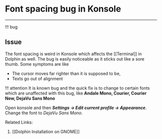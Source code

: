 # Font spacing bug in Konsole
---
!!! bug
## Issue
The font spacing is weird in Konsole which affects the [[Terminal]] in Dolphin as well. The bug is easily noticeable as it sticks out like a sore thumb. Some symptoms are like
- The cursor moves far righter than it is supposed to be,
- Texts go out of alignment 

!!! attention
It is known bug and the quick fix is to change to certain fonts which are unaffected with this bug, like **Andale Mono, Courier, Courier New, DejaVu Sans Mono**

Open konsole and then ***Settings  -> Edit current profile -> Appearance***. Change the font to *DejaVu Sans Mono*. 

Related Links:
1. [[Dolphin Installation on GNOME]]

